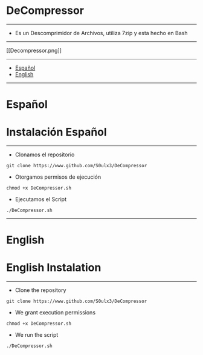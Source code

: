 # DeCompressor
--------------
- Es un Descomprimidor de Archivos, utiliza 7zip y esta hecho en Bash
--------------------------------------------------


[[Decompressor.png]]


--------------------------------------------------

- [Español](#español)
- [English](#english)

--------------------------------------------------
# Español
# Instalación Español
---------------------

- Clonamos el repositorio
```
git clone https://www.github.com/S0ulx3/DeCompressor
```
- Otorgamos permisos de ejecución
```
chmod +x DeCompressor.sh
```
- Ejecutamos el Script
```
./DeCompressor.sh
```
------------------------------------------------------------------------------------------------------------------------------------------------------
# English
# English Instalation
---------------------

- Clone the repository
```
git clone https://www.github.com/S0ulx3/DeCompressor
```
- We grant execution permissions 
```
chmod +x DeCompressor.sh
```
- We run the script 
```
./DeCompressor.sh
```